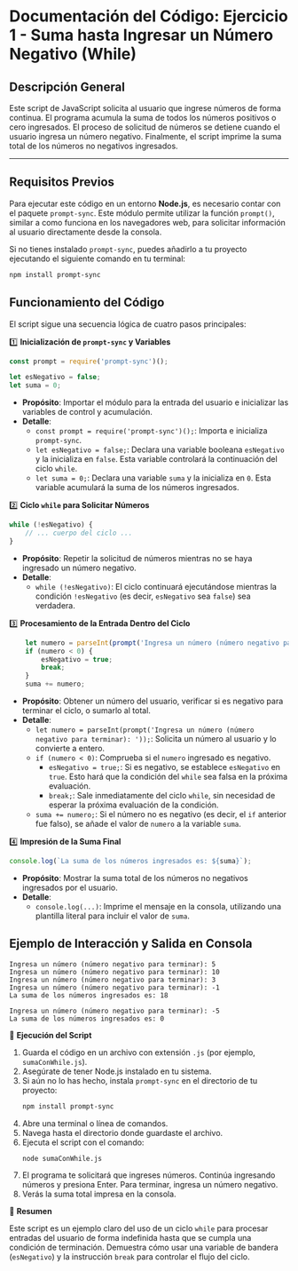 # Documentación del Código: Ejercicio 1 - Suma hasta Ingresar un Número Negativo (While)

## Descripción General

Este script de JavaScript solicita al usuario que ingrese números de forma continua. El programa acumula la suma de todos los números positivos o cero ingresados. El proceso de solicitud de números se detiene cuando el usuario ingresa un número negativo. Finalmente, el script imprime la suma total de los números no negativos ingresados.

---

## Requisitos Previos

Para ejecutar este código en un entorno **Node.js**, es necesario contar con el paquete `prompt-sync`. Este módulo permite utilizar la función `prompt()`, similar a como funciona en los navegadores web, para solicitar información al usuario directamente desde la consola.

Si no tienes instalado `prompt-sync`, puedes añadirlo a tu proyecto ejecutando el siguiente comando en tu terminal:

```bash
npm install prompt-sync
```

## Funcionamiento del Código

El script sigue una secuencia lógica de cuatro pasos principales:

1️⃣ **Inicialización de `prompt-sync` y Variables**

```js
const prompt = require('prompt-sync')();

let esNegativo = false;
let suma = 0;
```

*   **Propósito**: Importar el módulo para la entrada del usuario e inicializar las variables de control y acumulación.
*   **Detalle**:
    *   `const prompt = require('prompt-sync')();`: Importa e inicializa `prompt-sync`.
    *   `let esNegativo = false;`: Declara una variable booleana `esNegativo` y la inicializa en `false`. Esta variable controlará la continuación del ciclo `while`.
    *   `let suma = 0;`: Declara una variable `suma` y la inicializa en `0`. Esta variable acumulará la suma de los números ingresados.

2️⃣ **Ciclo `while` para Solicitar Números**

```js
while (!esNegativo) {
    // ... cuerpo del ciclo ...
}
```

*   **Propósito**: Repetir la solicitud de números mientras no se haya ingresado un número negativo.
*   **Detalle**:
    *   `while (!esNegativo)`: El ciclo continuará ejecutándose mientras la condición `!esNegativo` (es decir, `esNegativo` sea `false`) sea verdadera.

3️⃣ **Procesamiento de la Entrada Dentro del Ciclo**

```js
    let numero = parseInt(prompt('Ingresa un número (número negativo para terminar): '));
    if (numero < 0) {
        esNegativo = true;
        break;
    }
    suma += numero;
```

*   **Propósito**: Obtener un número del usuario, verificar si es negativo para terminar el ciclo, o sumarlo al total.
*   **Detalle**:
    *   `let numero = parseInt(prompt('Ingresa un número (número negativo para terminar): '));`: Solicita un número al usuario y lo convierte a entero.
    *   `if (numero < 0)`: Comprueba si el `numero` ingresado es negativo.
        *   `esNegativo = true;`: Si es negativo, se establece `esNegativo` en `true`. Esto hará que la condición del `while` sea falsa en la próxima evaluación.
        *   `break;`: Sale inmediatamente del ciclo `while`, sin necesidad de esperar la próxima evaluación de la condición.
    *   `suma += numero;`: Si el número no es negativo (es decir, el `if` anterior fue falso), se añade el valor de `numero` a la variable `suma`.

4️⃣ **Impresión de la Suma Final**

```js
console.log(`La suma de los números ingresados es: ${suma}`);
```

*   **Propósito**: Mostrar la suma total de los números no negativos ingresados por el usuario.
*   **Detalle**:
    *   `console.log(...)`: Imprime el mensaje en la consola, utilizando una plantilla literal para incluir el valor de `suma`.

## Ejemplo de Interacción y Salida en Consola

```
Ingresa un número (número negativo para terminar): 5
Ingresa un número (número negativo para terminar): 10
Ingresa un número (número negativo para terminar): 3
Ingresa un número (número negativo para terminar): -1
La suma de los números ingresados es: 18
```

```
Ingresa un número (número negativo para terminar): -5
La suma de los números ingresados es: 0
```

🚀 **Ejecución del Script**

1.  Guarda el código en un archivo con extensión `.js` (por ejemplo, `sumaConWhile.js`).
2.  Asegúrate de tener Node.js instalado en tu sistema.
3.  Si aún no lo has hecho, instala `prompt-sync` en el directorio de tu proyecto:
    ```bash
    npm install prompt-sync
    ```
4.  Abre una terminal o línea de comandos.
5.  Navega hasta el directorio donde guardaste el archivo.
6.  Ejecuta el script con el comando:
    ```bash
    node sumaConWhile.js
    ```
7.  El programa te solicitará que ingreses números. Continúa ingresando números y presiona Enter. Para terminar, ingresa un número negativo.
8.  Verás la suma total impresa en la consola.

🏁 **Resumen**

Este script es un ejemplo claro del uso de un ciclo `while` para procesar entradas del usuario de forma indefinida hasta que se cumpla una condición de terminación. Demuestra cómo usar una variable de bandera (`esNegativo`) y la instrucción `break` para controlar el flujo del ciclo.